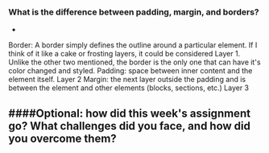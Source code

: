 ### What is the difference between padding, margin, and borders?
-

Border: A border simply defines the outline around a particular element. If I think of it like a cake or frosting layers, it could be considered Layer 1. Unlike the other two mentioned, the border is the only one that can have it's color changed and styled.
Padding: space between inner content and the element itself. Layer 2
Margin: the next layer outside the padding and is between the element and other elements (blocks, sections, etc.) Layer 3

####Optional: how did this week's assignment go? What challenges did you face, and how did you overcome them?
-

